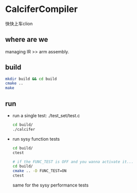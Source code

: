 # CalciferCompiler

快快上车clion

## where are we

managing IR >> arm assembly.


## build

```bash
mkdir build && cd build
cmake ..
make
```

## run

- run a single test: ./test_set/test.c

    ```bash
    cd build/
    ./calcifer
    ```

- run sysy function tests

    ```bash
    cd build/
    ctest
    
    # if the FUNC_TEST is OFF and you wanna activate it...
    cd build/
    cmake .. -D FUNC_TEST=ON
    ctest
    ```

    same for the sysy performance tests